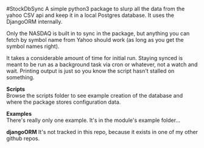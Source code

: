 #StockDbSync
A simple python3 package to slurp all the data from the yahoo CSV api
and keep it in a local Postgres database.  It uses the DjangoORM internally.

Only the NASDAQ is built in to sync in the package, but anything you can fetch
by symbol name from Yahoo should work (as long as you get the symbol names right).

It takes a considerable amount of time for initial run.  Staying synced is meant
to be run as a background task via cron or whatever, not a watch and wait.  Printing
output is just so you know the script hasn't stalled on something.

**Scripts**  
Browse the scripts folder to see example creation of the database and where
the package stores configuration data.

**Examples**  
There's really only one example.  It's in the module's example folder...

**djangoORM**
It's not tracked in this repo, because it exists in one of my other
github repos.
